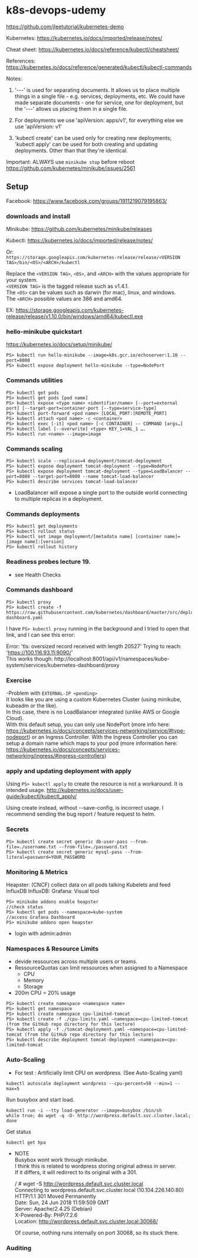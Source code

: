 # k8s-devops-udemy

https://github.com/jleetutorial/kubernetes-demo

Kubernetes:
https://kubernetes.io/docs/imported/release/notes/

Cheat sheet:
https://kubernetes.io/docs/reference/kubectl/cheatsheet/

References:
https://kubernetes.io/docs/reference/generated/kubectl/kubectl-commands

Notes:
1. '---' is used for separating documents. It allows us to place multiple things in a single file - e.g. services, deployments, etc. We could have made separate documents - one for service, one for deployment, but the '---' allows us placing them in a single file.

2. For deployments we use 'apiVersion: apps/v1', for everything else we use 'apiVersion: v1'

3. 'kubectl create' can be used only for creating new deployments; 'kubectl apply' can be used for both creating and updating deployments. Other than that they're identical.

Important:
ALWAYS use `minikube stop` before reboot
https://github.com/kubernetes/minikube/issues/2561

## Setup

Facebook: https://www.facebook.com/groups/1911219079195863/

### downloads and install

Minikube: https://github.com/kubernetes/minikube/releases

Kubectl: https://kubernetes.io/docs/imported/release/notes/

Or:  
```https://storage.googleapis.com/kubernetes-release/release/<VERSION TAG>/bin/<OS>/<ARCH>/kubectl```

Replace the `<VERSION TAG>`, `<OS>`, and `<ARCH>` with the values appropriate for your system.   
`<VERSION TAG>` is the tagged release such as v1.4.1.   
The `<OS>` can be values such as darwin (for mac), linux, and windows.  
The `<ARCH>` possible values are 386 and amd64.

EX: https://storage.googleapis.com/kubernetes-release/release/v1.10.0/bin/windows/amd64/kubectl.exe

### hello-minikube quickstart
https://kubernetes.io/docs/setup/minikube/

`PS> kubectl run hello-minikube --image=k8s.gcr.io/echoserver:1.10 --port=8080`  
`PS> kubectl expose deployment hello-minikube --type=NodePort`

### Commands utilities

```
PS> kubectl get pods
PS> kubectl get pods [pod name]
PS> kubectl expose <type name> <identifier/name> [--port=external port] [--target-port=container-port [--type=service-type]
PS> kubectl port-forward <pod name> [LOCAL_PORT:]REMOTE_PORT]
PS> kubectl attach <pod name> -c <container>
PS> kubectl exec [-it] <pod name> [-c CONTAINER] -- COMMAND [args…]
PS> kubectl label [--overwrite] <type> KEY_1=VAL_1 ….
PS> kubectl run <name> --image=image
```

### Commands scaling
```
PS> kubectl scale --replicas=4 deployment/tomcat-deployment 
PS> kubectl expose deployment tomcat-deployment --type=NodePort
PS> kubectl expose deployment tomcat-deployment --type=LoadBalancer --port=8080 --target-port=8080 --name tomcat-load-balancer
PS> kubectl describe services tomcat-load-balancer
```
- LoadBalancer will expose a single port to the outside world connecting to multiple replicas in a deployment.

### Commands deployments
```
PS> kubectl get deployments
PS> kubectl rollout status
PS> kubectl set image deployment/[metadata name] [container name]=[image name]:[version]
PS> kubectl rollout history
```

### Readiness probes lecture 19.

- see Health Checks

### Commands dashboard

```
PS> kubectl proxy
PS> kubectl create -f https://raw.githubusercontent.com/kubernetes/dashboard/master/src/deploy/recommended/kubernetes-dashboard.yaml
```
I have `PS> kubectl proxy` running in the background and I tried to open that link, and I can see this error:

Error: 'tls: oversized record received with length 20527' 
Trying to reach: 'https://100.116.93.11:9090/'  
This works though: http://localhost:8001/api/v1/namespaces/kube-system/services/kubernetes-dashboard/proxy

### Exercise

-Problem with `EXTERNAL-IP <pending>`  
It looks like you are using a custom Kubernetes Cluster (using minikube, kubeadm or the like).  
In this case, there is no LoadBalancer integrated (unlike AWS or Google Cloud).  
With this default setup, you can only use NodePort (more info here: https://kubernetes.io/docs/concepts/services-networking/service/#type-nodeport) or an Ingress Controller. With the Ingress Controller you can setup a domain name which maps to your pod (more information here: https://kubernetes.io/docs/concepts/services-networking/ingress/#ingress-controllers)

### apply and updating deployment with apply

Using `PS> kubectl apply` to create the resource is not a workaround. It is intended usage.
http://kubernetes.io/docs/user-guide/kubectl/kubectl_apply/

Using create instead, without --save-config, is incorrect usage. I recommend sending the bug report / feature request to helm.

### Secrets

```
PS> kubectl create secret generic db-user-pass --from-file=./username.txt --from-file=./password.txt
PS> kubectl create secret generic mysql-pass --from-literal=password=YOUR_PASSWORD
```

### Monitoring & Metrics

Heapster: (CNCF) collect data on all pods talking Kubelets and feed InfluxDB 
InfluxDB: 
Grafana: Visual tool

```
PS> minikube addons enable heapster
//check status 
PS> kubectl get pods --namespace=kube-system
//access Grafana Dashboard 
PS> minikube addons open heapster 
```

- login with admin:admin

### Namespaces & Resource Limits

- devide ressources across multiple users or teams.
- RessourceQuotas can limit ressources when assigned to a Namespace
    - CPU
    - Memory
    - Storage
- 200m CPU = 20% usage

```
PS> kubectl create namespace <namespace name>
PS> kubectl get namespace
PS> kubectl create namespace cpu-limited-tomcat
PS> kubectl create -f ./cpu-limits.yaml —namespace=cpu-limited-tomcat (from the GitHub repo directory for this lecture)
PS> kubectl apply -f ./tomcat-deployment.yaml —namespace=cpu-limited-tomcat (from the GitHub repo directory for this lecture)
PS> kubectl describe deployment tomcat-deployment —namespace=cpu-limited-tomcat
```    

### Auto-Scaling

- For test : Artificially limit CPU on wordpress. (See Auto-Scaling yaml)

```
kubectl autoscale deployment wordpress --cpu-percent=50 --min=1 --max=5
```

Run busybox and start load.
```
kubectl run -i --tty load-generator --image=busybox /bin/sh
while true; do wget -q -O- http://wordpress.default.svc.cluster.local; done
```

Get status
```
kubectl get hpa
```

- NOTE  
Busybox wont work through minikube.   
I think this is related to wordpress storing original adress in server.   
If it differs, it will redirrect to its original with a 301.

    / # wget -S http://wordpress.default.svc.cluster.local  
    Connecting to wordpress.default.svc.cluster.local (10.104.226.140:80)  
      HTTP/1.1 301 Moved Permanently  
      Date: Sun, 24 Jun 2018 11:59:509 GMT  
      Server: Apache/2.4.25 (Debian)  
      X-Powered-By: PHP/7.2.6  
      Location: http://wordpress.default.svc.cluster.local:30068/  
    
    Of course, nothing runs internally on port 30068, so its stuck there.
    
### Auditing